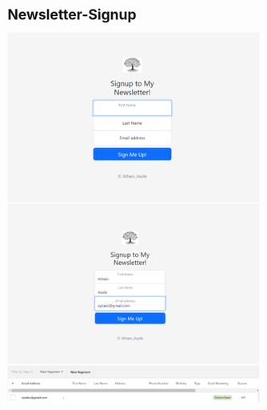 # Newsletter-Signup

<img src="nls-1.png" alt="Screenshot 1">
<img src="nls-2.png" alt="Screenshot 2">
<img src="nls.png" alt="Screenshot 3">


